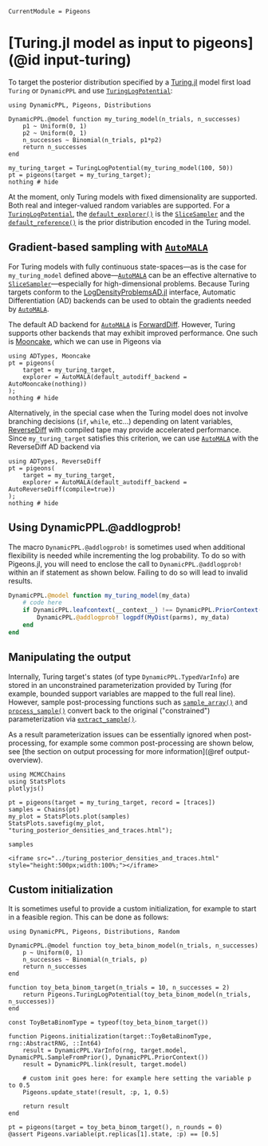 ```@meta
CurrentModule = Pigeons
```

# [Turing.jl model as input to pigeons](@id input-turing)

To target the posterior distribution specified by 
a [Turing.jl](https://github.com/TuringLang/Turing.jl) model first load `Turing`
or `DynamicPPL` and use [`TuringLogPotential`](@ref):

```@example turing
using DynamicPPL, Pigeons, Distributions

DynamicPPL.@model function my_turing_model(n_trials, n_successes)
    p1 ~ Uniform(0, 1)
    p2 ~ Uniform(0, 1)
    n_successes ~ Binomial(n_trials, p1*p2)
    return n_successes
end

my_turing_target = TuringLogPotential(my_turing_model(100, 50))
pt = pigeons(target = my_turing_target);
nothing # hide
```

At the moment, only Turing models with fixed dimensionality are supported.
Both real and integer-valued random variables are supported. 
For a [`TuringLogPotential`](@ref), the [`default_explorer()`](@ref) is the [`SliceSampler`](@ref) and the [`default_reference()`](@ref) is the 
prior distribution encoded in the Turing model. 

## Gradient-based sampling with [`AutoMALA`](@ref)

For Turing models with fully continuous state-spaces—as is the case for
`my_turing_model` defined above—[`AutoMALA`](@ref) can be an effective alternative to
[`SliceSampler`](@ref)—especially for high-dimensional problems. Because Turing targets
conform to the [LogDensityProblemsAD.jl](https://github.com/tpapp/LogDensityProblemsAD.jl) 
interface, Automatic Differentiation (AD) backends can be used to obtain the gradients
needed by [`AutoMALA`](@ref).

The default AD backend for [`AutoMALA`](@ref) is [ForwardDiff](https://juliadiff.org/ForwardDiff.jl/).
However, Turing supports other backends that may exhibit improved performance. 
One such is [Mooncake](https://compintell.github.io/Mooncake.jl/stable/), which 
we can use in Pigeons via

```@example turing
using ADTypes, Mooncake
pt = pigeons(
    target = my_turing_target,
    explorer = AutoMALA(default_autodiff_backend = AutoMooncake(nothing))
);
nothing # hide
```

Alternatively, in the special case when the Turing model does not involve branching 
decisions (`if`, `while`, etc...) depending on latent variables, 
[ReverseDiff](https://github.com/JuliaDiff/ReverseDiff.jl)
with compiled tape may provide accelerated performance. Since `my_turing_target` satisfies
this criterion, we can use [`AutoMALA`](@ref) with the ReverseDiff AD backend via

```@example turing
using ADTypes, ReverseDiff
pt = pigeons(
    target = my_turing_target,
    explorer = AutoMALA(default_autodiff_backend = AutoReverseDiff(compile=true))
);
nothing # hide
```

## Using DynamicPPL.@addlogprob!

The macro `DynamicPPL.@addlogprob!` is sometimes used when additional flexibility is needed while incrementing the log probability. To do so with Pigeons.jl, you will need to enclose the call to `DynamicPPL.@addlogprob!` within an if statement as shown below. Failing to do so will lead to invalid results.

```julia 
DynamicPPL.@model function my_turing_model(my_data)
    # code here
    if DynamicPPL.leafcontext(__context__) !== DynamicPPL.PriorContext() 
        DynamicPPL.@addlogprob! logpdf(MyDist(parms), my_data)
    end
end
```

## Manipulating the output

Internally, Turing target's states (of type `DynamicPPL.TypedVarInfo`) are stored in an unconstrained 
parameterization provided by Turing 
(for example, bounded support variables are mapped to the full real line). 
However, sample post-processing functions such as [`sample_array()`](@ref) and [`process_sample()`](@ref) 
convert back to the original ("constrained") parameterization via [`extract_sample()`](@ref). 

As a result parameterization issues can be essentially ignored when post-processing, for example some 
common post-processing are shown below, see [the section on output processing for more information](@ref output-overview). 

```@example turing
using MCMCChains
using StatsPlots
plotlyjs()

pt = pigeons(target = my_turing_target, record = [traces])
samples = Chains(pt)
my_plot = StatsPlots.plot(samples)
StatsPlots.savefig(my_plot, "turing_posterior_densities_and_traces.html"); 

samples
```

```@raw html
<iframe src="../turing_posterior_densities_and_traces.html" style="height:500px;width:100%;"></iframe>
```

## Custom initialization

It is sometimes useful to provide a custom initialization, for example to start in a feasible region. 
This can be done as follows:

```@example custom_init
using DynamicPPL, Pigeons, Distributions, Random

DynamicPPL.@model function toy_beta_binom_model(n_trials, n_successes)
    p ~ Uniform(0, 1)
    n_successes ~ Binomial(n_trials, p)
    return n_successes
end

function toy_beta_binom_target(n_trials = 10, n_successes = 2)
    return Pigeons.TuringLogPotential(toy_beta_binom_model(n_trials, n_successes))
end

const ToyBetaBinomType = typeof(toy_beta_binom_target())

function Pigeons.initialization(target::ToyBetaBinomType, rng::AbstractRNG, ::Int64) 
    result = DynamicPPL.VarInfo(rng, target.model, DynamicPPL.SampleFromPrior(), DynamicPPL.PriorContext())
    result = DynamicPPL.link(result, target.model)

    # custom init goes here: for example here setting the variable p to 0.5
    Pigeons.update_state!(result, :p, 1, 0.5)

    return result
end

pt = pigeons(target = toy_beta_binom_target(), n_rounds = 0)
@assert Pigeons.variable(pt.replicas[1].state, :p) == [0.5]
```

